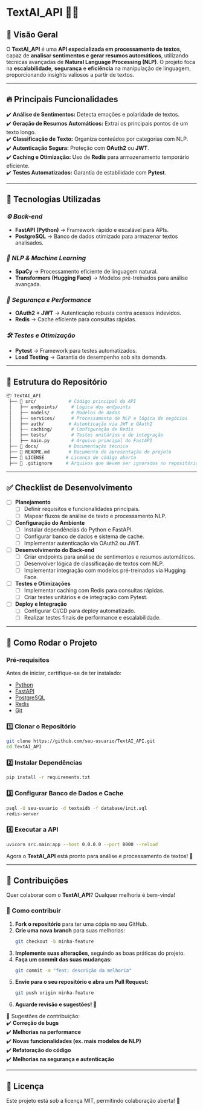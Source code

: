 # TextAI_API 🤖📝  

## 📌 Visão Geral  
O **TextAI_API** é uma **API especializada em processamento de textos**, capaz de **analisar sentimentos e gerar resumos automáticos**, utilizando técnicas avançadas de **Natural Language Processing (NLP)**. O projeto foca na **escalabilidade**, **segurança** e **eficiência** na manipulação de linguagem, proporcionando insights valiosos a partir de textos.  

---

## 🔥 Principais Funcionalidades  
✔️ **Análise de Sentimentos:** Detecta emoções e polaridade de textos.  
✔️ **Geração de Resumos Automáticos:** Extrai os principais pontos de um texto longo.  
✔️ **Classificação de Texto:** Organiza conteúdos por categorias com NLP.  
✔️ **Autenticação Segura:** Proteção com **OAuth2** ou **JWT**.  
✔️ **Caching e Otimização:** Uso de **Redis** para armazenamento temporário eficiente.  
✔️ **Testes Automatizados:** Garantia de estabilidade com **Pytest**.  

---

## 🚀 Tecnologias Utilizadas  

### *⚙ Back-end*  
- **FastAPI (Python)** → Framework rápido e escalável para APIs.  
- **PostgreSQL** → Banco de dados otimizado para armazenar textos analisados.  

### *🤖 NLP & Machine Learning*  
- **SpaCy** → Processamento eficiente de linguagem natural.  
- **Transformers (Hugging Face)** → Modelos pré-treinados para análise avançada.  

### *🔐 Segurança e Performance*  
- **OAuth2 + JWT** → Autenticação robusta contra acessos indevidos.  
- **Redis** → Cache eficiente para consultas rápidas.  

### *🛠️ Testes e Otimização*  
- **Pytest** → Framework para testes automatizados.  
- **Load Testing** → Garantia de desempenho sob alta demanda.  

---

## 📂 Estrutura do Repositório  
```bash
📦 TextAI_API
 ├── 📂 src/            # Código principal da API
 │   ├── endpoints/     # Lógica dos endpoints
 │   ├── models/        # Modelos de dados
 │   ├── services/      # Processamento de NLP e lógica de negócios
 │   ├── auth/         # Autenticação via JWT e OAuth2
 │   ├── caching/       # Configuração de Redis
 │   ├── tests/         # Testes unitários e de integração
 │   ├── main.py        # Arquivo principal do FastAPI
 ├── 📂 docs/           # Documentação técnica
 ├── 📜 README.md       # Documento de apresentação do projeto
 ├── 📜 LICENSE        # Licença de código aberto
 ├── 📜 .gitignore     # Arquivos que devem ser ignorados no repositório
 ```  

---

## ✅ Checklist de Desenvolvimento  

- [ ] **Planejamento**  
  - [ ] Definir requisitos e funcionalidades principais.  
  - [ ] Mapear fluxos de análise de texto e processamento NLP.  
- [ ] **Configuração do Ambiente**  
  - [ ] Instalar dependências do Python e FastAPI.  
  - [ ] Configurar banco de dados e sistema de cache.  
  - [ ] Implementar autenticação via OAuth2 ou JWT.  
- [ ] **Desenvolvimento do Back-end**  
  - [ ] Criar endpoints para análise de sentimentos e resumos automáticos.  
  - [ ] Desenvolver lógica de classificação de textos com NLP.  
  - [ ] Implementar integração com modelos pré-treinados via Hugging Face.  
- [ ] **Testes e Otimizações**  
  - [ ] Implementar caching com Redis para consultas rápidas.  
  - [ ] Criar testes unitários e de integração com Pytest.  
- [ ] **Deploy e Integração**  
  - [ ] Configurar CI/CD para deploy automatizado.  
  - [ ] Realizar testes finais de performance e escalabilidade.  

---

## 🔧 Como Rodar o Projeto  

### **Pré-requisitos**  
Antes de iniciar, certifique-se de ter instalado:  
- [Python](https://www.python.org/downloads/)  
- [FastAPI](https://fastapi.tiangolo.com/)  
- [PostgreSQL](https://www.postgresql.org/download/)  
- [Redis](https://redis.io/download)  
- [Git](https://git-scm.com/downloads)  

### **1️⃣ Clonar o Repositório**  
```bash
git clone https://github.com/seu-usuario/TextAI_API.git
cd TextAI_API
```

### **2️⃣ Instalar Dependências**  
```bash
pip install -r requirements.txt
```

### **3️⃣ Configurar Banco de Dados e Cache**  
```bash
psql -U seu-usuario -d textaidb -f database/init.sql
redis-server
```

### **4️⃣ Executar a API**  
```bash
uvicorn src.main:app --host 0.0.0.0 --port 8000 --reload
```

Agora o **TextAI_API** está pronto para análise e processamento de textos! 🚀  

---

## 🚀 Contribuições  

Quer colaborar com o **TextAI_API**? Qualquer melhoria é bem-vinda!  

### 🔹 Como contribuir  
1. **Fork o repositório** para ter uma cópia no seu GitHub.  
2. **Crie uma nova branch** para suas melhorias:  
   ```bash
   git checkout -b minha-feature
   ```
3. **Implemente suas alterações**, seguindo as boas práticas do projeto.  
4. **Faça um commit das suas mudanças:**  
   ```bash
   git commit -m "feat: descrição da melhoria"
   ```
5. **Envie para o seu repositório e abra um Pull Request:**  
   ```bash
   git push origin minha-feature
   ```
6. **Aguarde revisão e sugestões! 🚀**  

🎯 Sugestões de contribuição:  
✔️ **Correção de bugs**  
✔️ **Melhorias na performance**  
✔️ **Novas funcionalidades (ex. mais modelos de NLP)**  
✔️ **Refatoração do código**  
✔️ **Melhorias na segurança e autenticação**  

---

## 📄 Licença  

Este projeto está sob a licença MIT, permitindo colaboração aberta! 📝  
